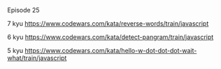 Episode 25



7 kyu
https://www.codewars.com/kata/reverse-words/train/javascript


6 kyu
https://www.codewars.com/kata/detect-pangram/train/javascript



5 kyu
https://www.codewars.com/kata/hello-w-dot-dot-dot-wait-what/train/javascript